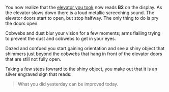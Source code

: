 
You now realize that the [elevator you took](http://ifiction.org/games/) now
reads **B2** on the display. As the elevator slows down there is a loud
metallic screeching sound. The elevator doors start to open, but stop halfway.
The only thing to do is pry the doors open. 

Cobwebs and dust blur your vision for a few moments; arms flailing trying to
prevent the dust and cobwebs to get in your eyes.

Dazed and confued you start gaining orientation and see a shiny object that
shimmers just beyond the cobwebs that hang in front of the elevator doors that
are still not fully open.

Taking a few steps fowrard  to the shiny object, you make out that
it is an silver engraved sign that reads:

> What you did yesterday can be improved today.


